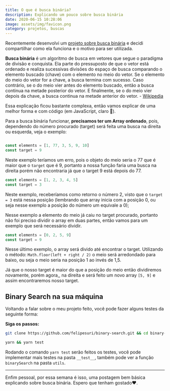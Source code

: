 ```yaml
---
title: O que é busca binária?
description: Explicando um pouco sobre busca binária
date: 2020-06-15 10:28:06
image: assets/img/favicon.png
category: projetos, buscas
---
```

[1]: https://github.com/felipesuri/binary-search
[2]: https://pt.wikipedia.org/wiki/Pesquisa_bin%C3%A1ria

Recentemente desenvolvi um [projeto sobre busca binária][1] e decidi compartilhar como ela funciona e o motivo para ser utilizada.

__Busca binária__ é um algoritmo de busca em vetores que segue o paradigma de divisão e conquista. Ela parte do pressuposto de que o vetor está ordenado e realiza sucessivas divisões do espaço de busca comparando o elemento buscado (chave) com o elemento no meio do vetor. Se o elemento do meio do vetor for a chave, a busca termina com sucesso. Caso contrário, se o  do meio vier antes do elemento buscado, então a busca continua na metade posterior do vetor. E finalmente, se o  do meio vier depois da chave, a busca continua na metade anterior do vetor. - [Wikipedia][2]

Essa explicação ficou bastante complexa, então vamos explicar de uma melhor forma e com código (em JavaScript, claro 🥰).

Para a busca binária funcionar, __precisamos ter um Array ordenado__, pois, dependendo do número procurado (target) será feita uma busca na direita ou esquerda, veja o exemplo:

```js

const elements = [1, 77, 3, 5, 9, 10]
const target = 9
```

Neste exemplo teríamos um erro, pois o objeto do meio seria o 77 que é maior que o `target` que é 9, portanto a nossa função faria uma busca na direita porém não encontraria já que o target 9 está depois do 77.

```js
const elements = [1, 2, 3, 4, 5]
const target = 3
```

Neste exemplo, receberíamos como retorno o número 2, visto que o `target = 3` está nessa posição (lembrando que array inicia com a posição 0, ou seja nesse exemplo a posição do número um equivale a 0);

Nesse exemplo a elemento do meio já caiu no target procurado, portanto não foi preciso dividir o array em duas partes, então vamos para um exemplo que será necessário dividir.



```js
const elements = [0, 2, 5, 9]
const target = 9
```

Nesse último exemplo, o array será divido até encontrar o target. Utilizando o método: `Math.floor(left + right / 2)` o meio será arredondado para baixo, ou seja o meio seria na posição 1 ao invés de 1,5.

Já que o nosso target é maior do que a posição do meio então dividiremos novamente, porém agora,, na direita e será feito um novo array `[5, 9]` e assim encontraremos nosso target.

## Binary Search na sua máquina

Voltando a falar sobre o meu projeto feito, você pode fazer alguns testes  da seguinte forma:

__Siga os passos:__

```bash
git clone https://github.com/felipesuri/binary-search.git && cd binary-search
```

```bash
yarn && yarn test
```

Rodando o comando `yarn test` serão feitos os testes, você pode implementar mais testes na pasta `__test__`, também pode ver a função `binarySearch` na pasta `utils`.

---

Enfim pessoal, por essa semana é isso, uma postagem bem básica explicando sobre busca binária. Espero que tenham gostado❤️.

